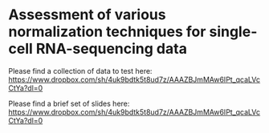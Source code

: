 # Assessment of various normalization techniques for single-cell RNA-sequencing data

Please find a collection of data to test here: https://www.dropbox.com/sh/4uk9bdtk5t8ud7z/AAAZBJmMAw6IPt_qcaLVcCtYa?dl=0

Please find a brief set of slides here: https://www.dropbox.com/sh/4uk9bdtk5t8ud7z/AAAZBJmMAw6IPt_qcaLVcCtYa?dl=0
